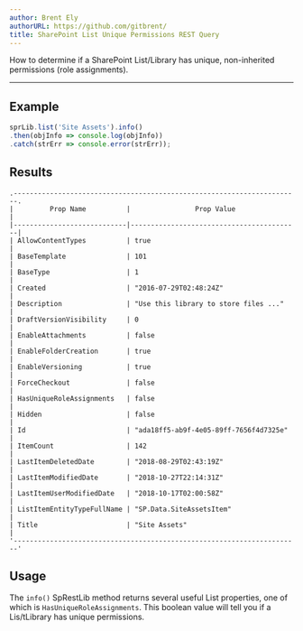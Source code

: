 ```yaml
---
author: Brent Ely
authorURL: https://github.com/gitbrent/
title: SharePoint List Unique Permissions REST Query
---
```


How to determine if a SharePoint List/Library has unique, non-inherited permissions (role assignments).

<!--truncate-->

*****************************

## Example
```javascript
sprLib.list('Site Assets').info()
.then(objInfo => console.log(objInfo))
.catch(strErr => console.error(strErr));
```

## Results
```
.-----------------------------------------------------------------------.
|         Prop Name          |                Prop Value                |
|----------------------------|------------------------------------------|
| AllowContentTypes          | true                                     |
| BaseTemplate               | 101                                      |
| BaseType                   | 1                                        |
| Created                    | "2016-07-29T02:48:24Z"                   |
| Description                | "Use this library to store files ..."    |
| DraftVersionVisibility     | 0                                        |
| EnableAttachments          | false                                    |
| EnableFolderCreation       | true                                     |
| EnableVersioning           | true                                     |
| ForceCheckout              | false                                    |
| HasUniqueRoleAssignments   | false                                    |
| Hidden                     | false                                    |
| Id                         | "ada18ff5-ab9f-4e05-89ff-7656f4d7325e"   |
| ItemCount                  | 142                                      |
| LastItemDeletedDate        | "2018-08-29T02:43:19Z"                   |
| LastItemModifiedDate       | "2018-10-27T22:14:31Z"                   |
| LastItemUserModifiedDate   | "2018-10-17T02:00:58Z"                   |
| ListItemEntityTypeFullName | "SP.Data.SiteAssetsItem"                 |
| Title                      | "Site Assets"                            |
'-----------------------------------------------------------------------'
```

## Usage
The `info()` SpRestLib method returns several useful List properties, one of which is `HasUniqueRoleAssignments`.  This boolean value will tell you if a Lis/tLibrary has unique permissions.
